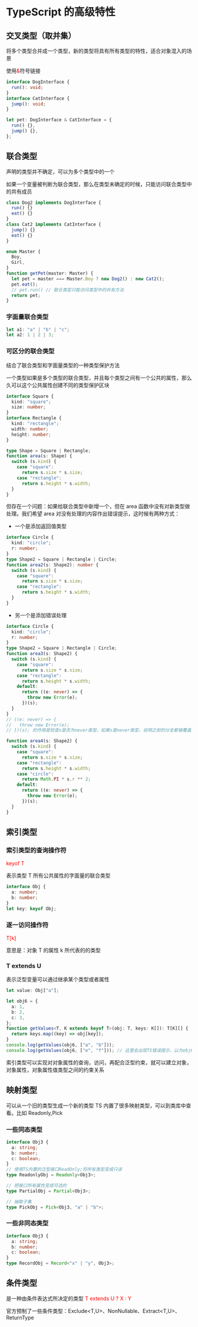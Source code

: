 # TypeScript 的高级特性

## 交叉类型（取并集）

将多个类型合并成一个类型，新的类型将具有所有类型的特性，适合对象混入的场景

使用<font color=red>&</font>符号链接

```typescript
interface DogInterface {
  run(): void;
}
interface CatInterface {
  jump(): void;
}

let pet: DogInterface & CatInterface = {
  run() {},
  jump() {},
};
```

## 联合类型

声明的类型并不确定，可以为多个类型中的一个

如果一个变量被判断为联合类型，那么在类型未确定的时候，只能访问联合类型中的共有成员

```typescript
class Dog2 implements DogInterface {
  run() {}
  eat() {}
}
class Cat2 implements CatInterface {
  jump() {}
  eat() {}
}

enum Master {
  Boy,
  Girl,
}
function getPet(master: Master) {
  let pet = master === Master.Boy ? new Dog2() : new Cat2();
  pet.eat();
  // pet.run() // 联合类型只能访问类型中的共有方法
  return pet;
}
```

### 字面量联合类型

```typescript
let a1: "a" | "b" | "c";
let a2: 1 | 2 | 3;
```

### 可区分的联合类型

结合了联合类型和字面量类型的一种类型保护方法

一个类型如果是多个类型的联合类型，并且每个类型之间有一个公共的属性，那么久可以这个公共属性创建不同的类型保护区块

```typescript
interface Square {
  kind: "square";
  size: number;
}
interface Rectangle {
  kind: "rectangle";
  width: number;
  height: number;
}

type Shape = Square | Rectangle;
function area(s: Shape) {
  switch (s.kind) {
    case "square":
      return s.size * s.size;
    case "rectangle":
      return s.height * s.width;
  }
}
```

但存在一个问题：如果给联合类型中新增一个，但在 area 函数中没有对新类型做处理。我们希望 area 对没有处理的内容作出错误提示，这时候有两种方式：

- 一个是添加返回值类型

```typescript
interface Circle {
  kind: "circle";
  r: number;
}
type Shape2 = Square | Rectangle | Circle;
function area2(s: Shape2): number {
  switch (s.kind) {
    case "square":
      return s.size * s.size;
    case "rectangle":
      return s.height * s.width;
  }
}
```

- 另一个是添加错误处理

```typescript
interface Circle {
  kind: "circle";
  r: number;
}
type Shape2 = Square | Rectangle | Circle;
function area3(s: Shape2) {
  switch (s.kind) {
    case "square":
      return s.size * s.size;
    case "rectangle":
      return s.height * s.width;
    default:
      return ((e: never) => {
        throw new Error(e);
      })(s);
  }
}
// ((e: never) => {
//   throw new Error(e);
// })(s); 的作用是检查s是否为never类型，如果s是never类型，说明之前的分支都被覆盖了，那么这个分支永远不会走到，如果s不是never类型，说明前面的分支情况有遗漏，需要补上相应分支

function area4(s: Shape2) {
  switch (s.kind) {
    case "square":
      return s.size * s.size;
    case "rectangle":
      return s.height * s.width;
    case "circle":
      return Math.PI * s.r ** 2;
    default:
      return ((e: never) => {
        throw new Error(e);
      })(s);
  }
}
```

## 索引类型

### 索引类型的查询操作符

<font color=red>keyof T</font>

表示类型 T 所有公共属性的字面量的联合类型

```typescript
interface Obj {
  a: number;
  b: number;
}
let key: keyof Obj;
```

### 逐一访问操作符

<font color=red>T[k]</font>

意思是：对象 T 的属性 k 所代表的的类型

### T extends U

表示泛型变量可以通过继承某个类型或者属性

```typescript
let value: Obj["a"];

let obj6 = {
  a: 1,
  b: 2,
  c: 3,
};
function getValues<T, K extends keyof T>(obj: T, keys: K[]): T[K][] {
  return keys.map((key) => obj[key]);
}
console.log(getValues(obj6, ["a", "b"]));
console.log(getValues(obj6, ["e", "f"])); // 这里会出现TS错误提示，以为obj6中并没有这两个属性
```

索引类型可以实现对对象属性的查询，访问，再配合泛型约束，就可以建立对象，对象属性，对象属性值类型之间的约束关系

## 映射类型

可以从一个旧的类型生成一个新的类型
TS 内置了很多映射类型，可以到类库中查看。比如 Readonly,Pick

### 一些同态类型

```typescript
interface Obj3 {
  a: string;
  b: number;
  c: boolean;
}
// 使用TS内置的泛型接口ReadOnly;将所有类型变成只读
type ReadonlyObj = Readonly<Obj3>;

// 把接口所有属性变成可选的
type PartialObj = Partial<Obj3>;

// 抽取子集
type PickObj = Pick<Obj3, "a" | "b">;
```

### 一些非同态类型

```typescript
interface Obj3 {
  a: string;
  b: number;
  c: boolean;
}
type RecordObj = Record<"x" | "y", Obj3>;
```

## 条件类型

是一种由条件表达式所决定的类型
<font color=red>T extends U ? X : Y</font>

官方预制了一些条件类型：Exclude<T,U>、NonNullable<T>、Extract<T,U>、ReturnType<T>
